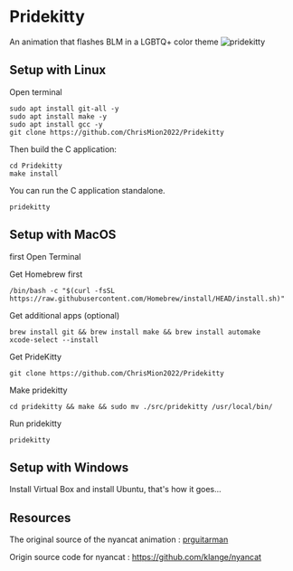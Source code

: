 # Pridekitty

An animation that flashes BLM in a LGBTQ+ color theme 
![pridekitty](https://user-images.githubusercontent.com/111705651/186676443-69e8513d-f0c5-4ab1-98c4-79f39b7de464.png)





## Setup with Linux

Open terminal 

    sudo apt install git-all -y
    sudo apt install make -y
    sudo apt install gcc -y
    git clone https://github.com/ChrisMion2022/Pridekitty

Then build the C application:

    cd Pridekitty
    make install

You can run the C application standalone.

    pridekitty 
   
    
    
    
## Setup with MacOS

first Open Terminal

Get Homebrew first

    /bin/bash -c "$(curl -fsSL https://raw.githubusercontent.com/Homebrew/install/HEAD/install.sh)"
   
Get additional apps (optional)   
    
    brew install git && brew install make && brew install automake
    xcode-select --install

Get PrideKitty
    
    git clone https://github.com/ChrisMion2022/Pridekitty
    
Make pridekitty    
    
    cd pridekitty && make && sudo mv ./src/pridekitty /usr/local/bin/
   
Run pridekitty   
    
    pridekitty
    
    
    
## Setup with Windows

Install Virtual Box and install Ubuntu, that's how it goes...
    

## Resources 

The original source of the nyancat animation :
[prguitarman](http://www.prguitarman.com/index.php?id=348)

Origin source code for nyancat :
https://github.com/klange/nyancat

